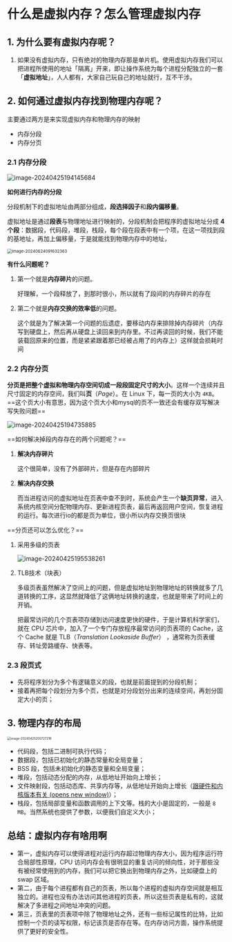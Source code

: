 # 什么是虚拟内存？怎么管理虚拟内存



## 1. 为什么要有虚拟内存呢？

1. 如果没有虚拟内存，只有绝对的物理内存那是单片机。使用虚拟内存我们可以把进程所使用的地址「隔离」开来，即让操作系统为每个进程分配独立的一套「**虚拟地址**」，人人都有，大家自己玩自己的地址就行，互不干涉。



## 2. 如何通过虚拟内存找到物理内存呢？

主要通过两方是来实现虚拟内存和物理内存的映射

- 内存分段
- 内存分页

### 2.1 内存分段

![image-20240425194145684](./page/image-20240425194145684.png)

**如何进行内存的分段**

分段机制下的虚拟地址由两部分组成，**段选择因子**和**段内偏移量**。

虚拟地址是通过**段表**与物理地址进行映射的，分段机制会把程序的虚拟地址分成 **4 个段**：数据段，代码段，堆段，栈段，每个段在段表中有一个项，在这一项找到段的基地址，再加上偏移量，于是就能找到物理内存中的地址，

<img src="./page/image-20240624091632363.png" alt="image-20240624091632363" style="zoom:67%;" />

**有什么问题呢？**

1. 第一个就是**内存碎片**的问题。

   好理解，一个段释放了，到那时很小，所以就有了段间的内存碎片的存在

2. 第二个就是**内存交换的效率低**的问题。

   这个就是为了解决第一个问题的后遗症，要移动内存来排除掉内存碎片（内存写到硬盘上，然后再从硬盘上读回来到内存里。不过再读回的时候，我们不能装载回原来的位置，而是紧紧跟着那已经被占用了的内存上）这样就会损耗时间

### 2.2 内存分页

**分页是把整个虚拟和物理内存空间切成一段段固定尺寸的大小**。这样一个连续并且尺寸固定的内存空间，我们叫**页**（*Page*）。在 Linux 下，每一页的大小为 `4KB`。==这个页大小有意思，因为这个页大小和mysql的页不一致还会有缓存双写解决写失败问题==

![image-20240425194735885](./page/image-20240425194735885.png)

==如何解决掉段内存存在的两个问题呢？==

1. **解决内存碎片**

   这个很简单，没有了外部碎片，但是存在内部碎片

2. **解决内存交换**

   而当进程访问的虚拟地址在页表中查不到时，系统会产生一个**缺页异常**，进入系统内核空间分配物理内存、更新进程页表，最后再返回用户空间，恢复进程的运行。每次进行io的都是页为单位，很小所以内存交换页很块

==分页还可以怎么优化？==

1. 采用多级的页表

   ![image-20240425195538261](./page/image-20240425195538261.png)

2. TLB技术（块表）

   多级页表虽然解决了空间上的问题，但是虚拟地址到物理地址的转换就多了几道转换的工序，这显然就降低了这俩地址转换的速度，也就是带来了时间上的开销。

   把最常访问的几个页表项存储到访问速度更快的硬件，于是计算机科学家们，就在 CPU 芯片中，加入了一个专门存放程序最常访问的页表项的 Cache，这个 Cache 就是 TLB（*Translation Lookaside Buffer*） ，通常称为页表缓存、转址旁路缓存、快表等。

### 2.3 段页式

- 先将程序划分为多个有逻辑意义的段，也就是前面提到的分段机制；
- 接着再把每个段划分为多个页，也就是对分段划分出来的连续空间，再划分固定大小的页；



## 3. 物理内存的布局

<img src="./page/image-20240425200727216.png" alt="image-20240425200727216" style="zoom:50%;" />

- 代码段，包括二进制可执行代码；
- 数据段，包括已初始化的静态常量和全局变量；
- BSS 段，包括未初始化的静态变量和全局变量；
- 堆段，包括动态分配的内存，从低地址开始向上增长；
- 文件映射段，包括动态库、共享内存等，从低地址开始向上增长（[跟硬件和内核版本有关 (opens new window)](http://lishiwen4.github.io/linux/linux-process-memory-location)）；
- 栈段，包括局部变量和函数调用的上下文等。栈的大小是固定的，一般是 `8 MB`。当然系统也提供了参数，以便我们自定义大小；

## 总结：虚拟内存有啥用啊

- 第一，虚拟内存可以使得进程对运行内存超过物理内存大小，因为程序运行符合局部性原理，CPU 访问内存会有很明显的重复访问的倾向性，对于那些没有被经常使用到的内存，我们可以把它换出到物理内存之外，比如硬盘上的 swap 区域。
- 第二，由于每个进程都有自己的页表，所以每个进程的虚拟内存空间就是相互独立的。进程也没有办法访问其他进程的页表，所以这些页表是私有的，这就解决了多进程之间地址冲突的问题。
- 第三，页表里的页表项中除了物理地址之外，还有一些标记属性的比特，比如控制一个页的读写权限，标记该页是否存在等。在内存访问方面，操作系统提供了更好的安全性。